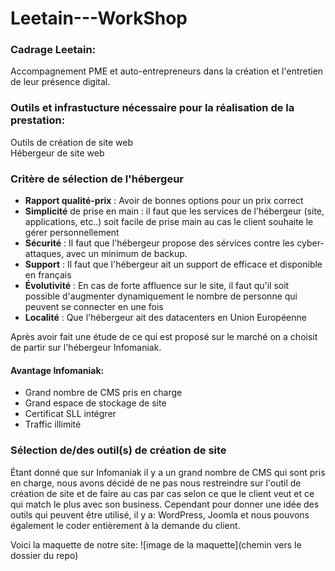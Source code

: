 # Leetain---WorkShop    
### Cadrage Leetain:  
  Accompagnement PME et auto-entrepreneurs dans la création et l'entretien de leur présence digital.  

### Outils et infrastucture nécessaire pour la réalisation de la prestation:  
  Outils de création de site web  
  Hébergeur de site web  

### Critère de sélection de l'hébergeur  
- **Rapport qualité-prix** : Avoir de bonnes options pour un prix correct  
- **Simplicité** de prise en main : il faut que les services de l'hébergeur (site, applications, etc..) soit facile de prise main au cas le client souhaite le gérer personnellement  
- **Sécurité** : Il faut que l'hébergeur propose des sérvices contre les cyber-attaques, avec un minimum de backup.   
- **Support** : Il faut que l'hébergeur ait un support de efficace et disponible en français  
- **Évolutivité** : En cas de forte affluence sur le site, il faut qu'il soit possible d'augmenter dynamiquement le nombre de personne qui peuvent se connecter    en une fois
- **Localité** : Que l'hébergeur ait des datacenters en Union Européenne

Après avoir fait une étude de ce qui est proposé sur le marché on a choisit de partir sur l'hébergeur Infomaniak.

#### Avantage Infomaniak:
- Grand nombre de CMS pris en charge
- Grand espace de stockage de site
- Certificat SLL intégrer
- Traffic illimité

### Sélection de/des outil(s) de création de site  
  
Étant donné que sur Infomaniak il y a un grand nombre de CMS qui sont pris en charge, nous avons décidé de ne pas nous restreindre sur l'outil de création de site et de faire au cas par cas selon ce que le client veut et ce qui match le plus avec son business. Cependant pour donner une idée des outils qui peuvent être utilisé, il y a: WordPress, Joomla et nous pouvons également le coder entièrement à la demande du client.

Voici la maquette de notre site:
![image de la maquette](chemin vers le dossier du repo)
